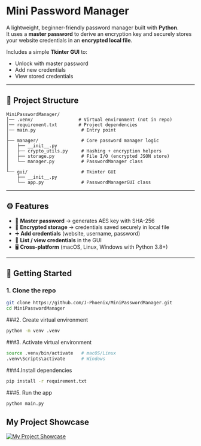 
# Mini Password Manager

A lightweight, beginner-friendly password manager built with **Python**.  
It uses a **master password** to derive an encryption key and securely stores your website credentials in an **encrypted local file**.  

Includes a simple **Tkinter GUI** to:  
- Unlock with master password  
- Add new credentials  
- View stored credentials  

---

## 📂 Project Structure

```
MiniPasswordManager/
│── .venv/                 # Virtual environment (not in repo)
│── requirement.txt        # Project dependencies
│── main.py                 # Entry point
│
├── manager/                # Core password manager logic
│   ├── __init__.py
│   ├── crypto_utils.py     # Hashing + encryption helpers
│   ├── storage.py          # File I/O (encrypted JSON store)
│   └── manager.py          # PasswordManager class
│
└── gui/                    # Tkinter GUI
    ├── __init__.py
    └── app.py              # PasswordManagerGUI class

```
---

## ⚙️ Features
- 🔐 **Master password** → generates AES key with SHA-256  
- 📂 **Encrypted storage** → credentials saved securely in local file  
- ➕ **Add credentials** (website, username, password)  
- 📜 **List / view credentials** in the GUI  
- 🖥️ **Cross-platform** (macOS, Linux, Windows with Python 3.8+)  

---

## 🚀 Getting Started

### 1. Clone the repo
```bash
git clone https://github.com/J-Phoenix/MiniPasswordManager.git
cd MiniPasswordManager
```
###2. Create virtual environment
```bash
python -m venv .venv
```
###3. Activate virtual environment
```bash
source .venv/bin/activate   # macOS/Linux
.venv\Scripts\activate      # Windows
```
###4.Install dependencies
```bash
pip install -r requirement.txt
```
###5. Run the app
```bash
python main.py
```

## My Project Showcase






[![My Project Showcase](https://img.youtube.com/vi/vkaUAswhLpI/0.jpg)](https://www.youtube.com/watch?v=vkaUAswhLpI)
